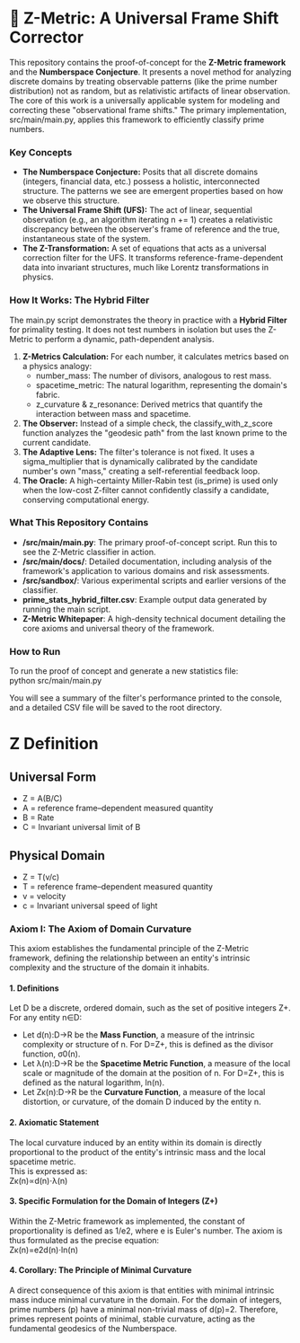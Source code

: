 # **🔮 Z-Metric: A Universal Frame Shift Corrector**

This repository contains the proof-of-concept for the **Z-Metric framework** and the **Numberspace Conjecture**. It presents a novel method for analyzing discrete domains by treating observable patterns (like the prime number distribution) not as random, but as relativistic artifacts of linear observation.  
The core of this work is a universally applicable system for modeling and correcting these "observational frame shifts." The primary implementation, src/main/main.py, applies this framework to efficiently classify prime numbers.

### **Key Concepts**

* **The Numberspace Conjecture:** Posits that all discrete domains (integers, financial data, etc.) possess a holistic, interconnected structure. The patterns we see are emergent properties based on how we observe this structure.  
* **The Universal Frame Shift (UFS):** The act of linear, sequential observation (e.g., an algorithm iterating n \+= 1\) creates a relativistic discrepancy between the observer's frame of reference and the true, instantaneous state of the system.  
* **The Z-Transformation:** A set of equations that acts as a universal correction filter for the UFS. It transforms reference-frame-dependent data into invariant structures, much like Lorentz transformations in physics.

### **How It Works: The Hybrid Filter**

The main.py script demonstrates the theory in practice with a **Hybrid Filter** for primality testing. It does not test numbers in isolation but uses the Z-Metric to perform a dynamic, path-dependent analysis.

1. **Z-Metrics Calculation:** For each number, it calculates metrics based on a physics analogy:  
   * number\_mass: The number of divisors, analogous to rest mass.  
   * spacetime\_metric: The natural logarithm, representing the domain's fabric.  
   * z\_curvature & z\_resonance: Derived metrics that quantify the interaction between mass and spacetime.  
2. **The Observer:** Instead of a simple check, the classify\_with\_z\_score function analyzes the "geodesic path" from the last known prime to the current candidate.  
3. **The Adaptive Lens:** The filter's tolerance is not fixed. It uses a sigma\_multiplier that is dynamically calibrated by the candidate number's own "mass," creating a self-referential feedback loop.  
4. **The Oracle:** A high-certainty Miller-Rabin test (is\_prime) is used only when the low-cost Z-filter cannot confidently classify a candidate, conserving computational energy.

### **What This Repository Contains**

* **/src/main/main.py**: The primary proof-of-concept script. Run this to see the Z-Metric classifier in action.  
* **/src/main/docs/**: Detailed documentation, including analysis of the framework's application to various domains and risk assessments.  
* **/src/sandbox/**: Various experimental scripts and earlier versions of the classifier.  
* **prime\_stats\_hybrid\_filter.csv**: Example output data generated by running the main script.  
* **Z-Metric Whitepaper**: A high-density technical document detailing the core axioms and universal theory of the framework.

### **How to Run**

To run the proof of concept and generate a new statistics file:  
python src/main/main.py

You will see a summary of the filter's performance printed to the console, and a detailed CSV file will be saved to the root directory.
# Z Definition

## Universal Form

- Z = A(B/C)  
- A = reference frame–dependent measured quantity  
- B = Rate  
- C = Invariant universal limit of B  

## Physical Domain

- Z = T(v/c)  
- T = reference frame–dependent measured quantity  
- v = velocity  
- c = Invariant universal speed of light  

### **Axiom I: The Axiom of Domain Curvature**

This axiom establishes the fundamental principle of the Z-Metric framework, defining the relationship between an entity's intrinsic complexity and the structure of the domain it inhabits.

#### **1\. Definitions**

Let D be a discrete, ordered domain, such as the set of positive integers Z+.  
For any entity n∈D:

* Let d(n):D→R be the **Mass Function**, a measure of the intrinsic complexity or structure of n. For D=Z+, this is defined as the divisor function, σ0​(n).  
* Let λ(n):D→R be the **Spacetime Metric Function**, a measure of the local scale or magnitude of the domain at the position of n. For D=Z+, this is defined as the natural logarithm, ln(n).  
* Let Zκ​(n):D→R be the **Curvature Function**, a measure of the local distortion, or curvature, of the domain D induced by the entity n.

#### **2\. Axiomatic Statement**

The local curvature induced by an entity within its domain is directly proportional to the product of the entity's intrinsic mass and the local spacetime metric.  
This is expressed as:  
Zκ​(n)∝d(n)⋅λ(n)

#### **3\. Specific Formulation for the Domain of Integers (Z+)**

Within the Z-Metric framework as implemented, the constant of proportionality is defined as 1/e2, where e is Euler's number. The axiom is thus formulated as the precise equation:  
Zκ​(n)=e2d(n)⋅ln(n)​

#### **4\. Corollary: The Principle of Minimal Curvature**

A direct consequence of this axiom is that entities with minimal intrinsic mass induce minimal curvature in the domain. For the domain of integers, prime numbers (p) have a minimal non-trivial mass of d(p)=2. Therefore, primes represent points of minimal, stable curvature, acting as the fundamental geodesics of the Numberspace.